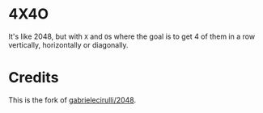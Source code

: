 # 4X4O

It's like 2048, but with `X` and `O`s where the goal is to get 4 of them in a row vertically, horizontally or diagonally.

# Credits

This is the fork of [gabrielecirulli/2048](https://github.com/gabrielecirulli/2048).
